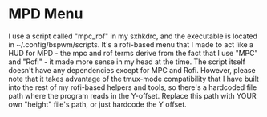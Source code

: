 # MPD Menu

I use a script called "mpc_rof" in my sxhkdrc, and the executable is located in ~/.config/bspwm/scripts. It's a rofi-based menu that I made to act like a HUD for MPD - the mpc and
rof terms derive from the fact that I use "MPC" and "Rofi" - it made more sense in my head at the time. The script itself doesn't have any dependencies except for MPC and Rofi.
However, please note that it takes advantage of the tmux-mode compatibility that I have built into the rest of my rofi-based helpers and tools, so there's a hardcoded file path
where the program reads in the Y-offset. Replace this path with YOUR own "height" file's path, or just hardcode the Y offset.

